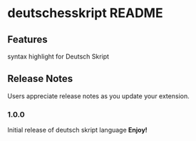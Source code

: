 # deutschesskript README

## Features

syntax highlight for Deutsch Skript

## Release Notes

Users appreciate release notes as you update your extension.

### 1.0.0

Initial release of deutsch skript language
**Enjoy!**
